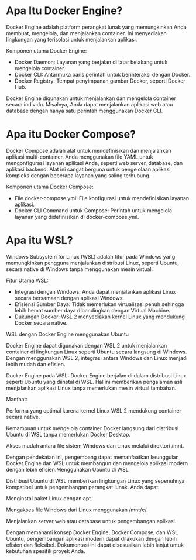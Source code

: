 # Apa Itu Docker Engine?
Docker Engine adalah platform perangkat lunak yang memungkinkan Anda membuat, mengelola, dan menjalankan container. Ini menyediakan lingkungan yang terisolasi untuk menjalankan aplikasi.

Komponen utama Docker Engine:

- Docker Daemon: Layanan yang berjalan di latar belakang untuk mengelola container.
- Docker CLI: Antarmuka baris perintah untuk berinteraksi dengan Docker.
- Docker Registry: Tempat penyimpanan gambar Docker, seperti Docker Hub.

Docker Engine digunakan untuk menjalankan dan mengelola container secara individu. Misalnya, Anda dapat menjalankan aplikasi web atau database dengan hanya satu perintah menggunakan Docker CLI.

# Apa itu Docker Compose?

Docker Compose adalah alat untuk mendefinisikan dan menjalankan aplikasi multi-container. Anda menggunakan file YAML untuk mengonfigurasi layanan aplikasi Anda, seperti web server, database, dan aplikasi backend. Alat ini sangat berguna untuk pengelolaan aplikasi kompleks dengan beberapa layanan yang saling terhubung.

Komponen utama Docker Compose:
- File docker-compose.yml: File konfigurasi untuk mendefinisikan layanan aplikasi.
- Docker CLI Command untuk Compose: Perintah untuk mengelola layanan yang didefinisikan di docker-compose.yml.

# Apa itu WSL?

Windows Subsystem for Linux (WSL) adalah fitur pada Windows yang memungkinkan pengguna menjalankan distribusi Linux, seperti Ubuntu, secara native di Windows tanpa menggunakan mesin virtual.

Fitur Utama WSL:
- Integrasi dengan Windows: Anda dapat menjalankan aplikasi Linux secara bersamaan dengan aplikasi Windows.
- Efisiensi Sumber Daya: Tidak memerlukan virtualisasi penuh sehingga lebih hemat sumber daya dibandingkan dengan Virtual Machine.
- Dukungan Docker: WSL 2 menyediakan kernel Linux yang mendukung Docker secara native.

WSL dengan Docker Engine menggunakan Ubuntu

Docker Engine dapat digunakan dengan WSL 2 untuk menjalankan container di lingkungan Linux seperti Ubuntu secara langsung di Windows. Dengan menggunakan WSL 2, integrasi antara Windows dan Linux menjadi lebih mudah dan efisien.

Docker Engine pada WSL: Docker Engine berjalan di dalam distribusi Linux seperti Ubuntu yang diinstal di WSL. Hal ini memberikan pengalaman asli menjalankan aplikasi Linux tanpa memerlukan mesin virtual tambahan.

Manfaat:

Performa yang optimal karena kernel Linux WSL 2 mendukung container secara native.

Kemampuan untuk mengelola container Docker langsung dari distribusi Ubuntu di WSL tanpa memerlukan Docker Desktop.

Akses mudah antara file sistem Windows dan Linux melalui direktori /mnt.

Dengan pendekatan ini, pengembang dapat memanfaatkan keunggulan Docker Engine dan WSL untuk membangun dan mengelola aplikasi modern dengan lebih efisien.Menggunakan Ubuntu di WSL


Distribusi Ubuntu di WSL memberikan lingkungan Linux yang sepenuhnya kompatibel untuk pengembangan perangkat lunak. Anda dapat:

Menginstal paket Linux dengan apt.

Mengakses file Windows dari Linux menggunakan /mnt/c/.

Menjalankan server web atau database untuk pengembangan aplikasi.

Dengan memahami konsep Docker Engine, Docker Compose, dan WSL Ubuntu, pengembangan aplikasi modern dapat dilakukan dengan lebih efisien dan fleksibel. Dokumentasi ini dapat disesuaikan lebih lanjut untuk kebutuhan spesifik proyek Anda.

